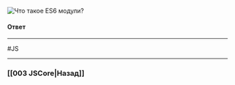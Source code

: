 ![Что такое ES6 модули?](https://youtu.be/V-m0sQ-hW58?t=494)

#### Ответ




___
 #JS 

___

### [[003 JSCore|Назад]]
